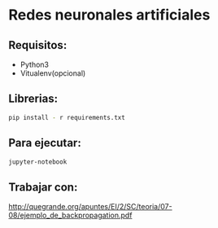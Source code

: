 # Redes neuronales artificiales
## Requisitos:
* Python3
* Vitualenv(opcional)

## Librerias:
```sh
pip install - r requirements.txt
```

## Para ejecutar:
```sh
jupyter-notebook
```
## Trabajar con:
http://quegrande.org/apuntes/EI/2/SC/teoria/07-08/ejemplo_de_backpropagation.pdf
